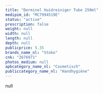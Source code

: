 ```yaml
---
title: "Derminol Huidreiniger Tube 250ml"
medipim_id: "MC7994519E"
status: "active"
prescription: false
weight: null
width: null
length: null
depth: null
publicprice: 5.35
brands_name_nl: "Stoko"
cnk: "2676971"
photos_medium: null
apbcategory_name_nl: "Cosmetisch"
publiccategory_name_nl: "Handhygiëne"
---
```

null
